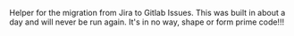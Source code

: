 Helper for the migration from Jira to Gitlab Issues.
This was built in about a day and will never be run again.
It's in no way, shape or form prime code!!!